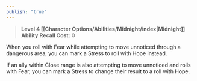 ```yaml
---
publish: "true"
---
```

> **Level 4 [[Character Options/Abilities/Midnight/index|Midnight]] Ability**
> **Recall Cost:** 0

When you roll with Fear while attempting to move unnoticed through a dangerous area, you can mark a Stress to roll with Hope instead.

If an ally within Close range is also attempting to move unnoticed and rolls with Fear, you can mark a Stress to change their result to a roll with Hope.
